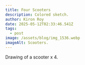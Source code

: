 ```yaml
---
title: Four Scooters
description: Colored sketch.
author: Kiron Roy
date: 2025-05-12T02:33:46.541Z
tags:
  - post
image: /assets/blog/img_1536.webp
imageAlt: Scooters.
---
```

Drawing of a scooter x 4.